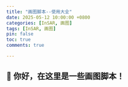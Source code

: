 ```yaml
---
title: "画图脚本--使用大全"
date: 2025-05-12 10:00:00 +0800
categories: [InSAR, 画图]
tags: [InSAR, 画图]
pin: false
toc: true
comments: true

---
```



## 👋 你好，在这里是一些画图脚本！

